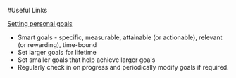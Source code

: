 #Useful Links

[Setting personal goals](https://www.mindtools.com/page6.html)
* Smart goals - specific, measurable, attainable (or actionable), relevant (or rewarding), time-bound
* Set larger goals for lifetime
* Set smaller goals that help achieve larger goals
* Regularly check in on progress and periodically modify goals if required.

